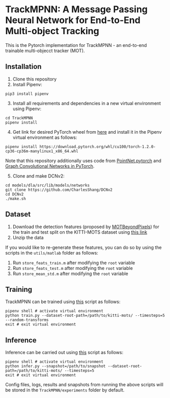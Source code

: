# TrackMPNN: A Message Passing Neural Network for End-to-End Multi-object Tracking

This is the Pytorch implementation for TrackMPNN - an end-to-end trainable multi-objecct tracker (MOT).

## Installation
1) Clone this repository
2) Install Pipenv:
```shell
pip3 install pipenv
```
3) Install all requirements and dependencies in a new virtual environment using Pipenv:
```shell
cd TrackMPNN
pipenv install
```
4) Get link for desired PyTorch wheel from [here](https://download.pytorch.org/whl/torch_stable.html) and install it in the Pipenv virtual environment as follows:
```shell
pipenv install https://download.pytorch.org/whl/cu100/torch-1.2.0-cp36-cp36m-manylinux1_x86_64.whl
```
Note that this repository additionally uses code from [PointNet.pytorch](https://github.com/fxia22/pointnet.pytorch) and [Graph Convolutional Networks in PyTorch](https://github.com/tkipf/pygcn).

5) Clone and make DCNv2:
```shell
cd models/dla/src/lib/models/networks
git clone https://github.com/CharlesShang/DCNv2
cd DCNv2
./make.sh
```

## Dataset
1) Download the detection features (proposed by [MOTBeyondPixels](https://github.com/JunaidCS032/MOTBeyondPixels)) for the train and test split on the KITTI-MOTS dataset using [this link](https://drive.google.com/file/d/1xivQ4LC87vlpb4t_0nbkS_gTt81YxNdJ/view?usp=sharing)
2) Unzip the data

If you would like to re-generate these features, you can do so by using the scripts in the `utils/matlab` folder as follows:
1) Run `store_feats_train.m` after modifying the `root` variable
2) Run `store_feats_test.m` after modifying the `root` variable
3) Run `store_mean_std.m` after modifying the `root` variable

## Training
TrackMPNN can be trained using [this](https://github.com/arangesh/TrackMPNN/blob/master/train.py) script as follows:
```shell
pipenv shell # activate virtual environment
python train.py --dataset-root-path=/path/to/kitti-mots/ --timesteps=5 --random-transforms
exit # exit virtual environment
```

## Inference
Inference can be carried out using [this](https://github.com/arangesh/TrackMPNN/blob/master/infer.py) script as follows:
```shell
pipenv shell # activate virtual environment
python infer.py --snapshot=/path/to/snapshot --dataset-root-path=/path/to/kitti-mots/ --timesteps=5
exit # exit virtual environment
```

Config files, logs, results and snapshots from running the above scripts will be stored in the `TrackMPNN/experiments` folder by default.
